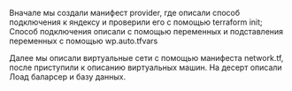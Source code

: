 Вначале мы создали манифест provider, где описали способ подключения к яндексу и проверили его с помощью terraform init;
Способ подключения описали с помощью переменных и подставления переменных с помощью wp.auto.tfvars

Далее мы описали виртуальные сети с помощью манифеста network.tf, после приступили к описанию виртуальных машин. 
На десерт описали Лоад баларсер и базу данных.
